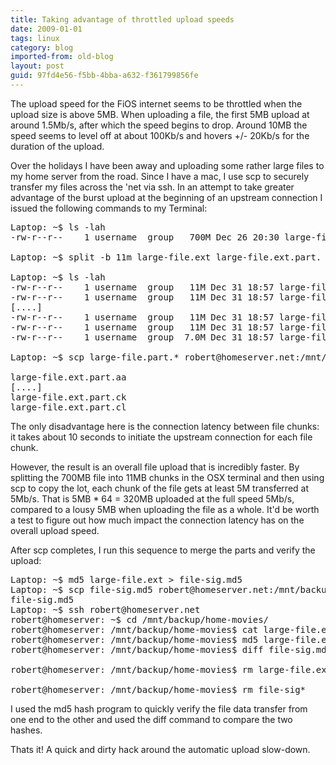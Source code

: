 ```yaml
---
title: Taking advantage of throttled upload speeds
date: 2009-01-01
tags: linux
category: blog
imported-from: old-blog
layout: post
guid: 97fd4e56-f5bb-4bba-a632-f361799856fe
---
```


The upload speed for the FiOS internet seems to be throttled when the upload size is above 5MB. When uploading a file, the first 5MB upload at around 1.5Mb/s, after which the speed begins to drop. Around 10MB the speed seems to level off at about 100Kb/s and hovers +/- 20Kb/s for the duration of the upload.

Over the holidays I have been away and uploading some rather large files to my home server from the road. Since I have a mac, I use scp to securely transfer my files across the 'net via ssh. In an attempt to take greater advantage of the burst upload at the beginning of an upstream connection I issued the following commands to my Terminal:

<pre class="code">
Laptop: ~$ ls -lah
-rw-r--r--    1 username  group   700M Dec 26 20:30 large-file.ext

Laptop: ~$ split -b 11m large-file.ext large-file.ext.part.

Laptop: ~$ ls -lah
-rw-r--r--    1 username  group   11M Dec 31 18:57 large-file.ext.part.aa
-rw-r--r--    1 username  group   11M Dec 31 18:57 large-file.ext.part.ab
[....]
-rw-r--r--    1 username  group   11M Dec 31 18:57 large-file.ext.part.cj
-rw-r--r--    1 username  group   11M Dec 31 18:57 large-file.ext.part.ck
-rw-r--r--    1 username  group  7.0M Dec 31 18:57 large-file.ext.part.cl

Laptop: ~$ scp large-file.part.* robert@homeserver.net:/mnt/backup/home-movies/

large-file.ext.part.aa                                                100%   11MB 304.4KB/s   00:37    
[....]
large-file.ext.part.ck                                                100%   11MB 152.2KB/s   01:14    
large-file.ext.part.cl                                                100% 7164KB 174.7KB/s   00:41
</pre>

The only disadvantage here is the connection latency between file chunks: it takes about 10 seconds to initiate the upstream connection for each file chunk.

However, the result is an overall file upload that is incredibly faster. By splitting the 700MB file into 11MB chunks in the OSX terminal and then using scp to copy the lot, each chunk of the file gets at least 5M transferred at 5Mb/s. That is 5MB * 64 = 320MB uploaded at the full speed 5Mb/s, compared to a lousy 5MB when uploading the file as a whole. It'd be worth a test to figure out how much impact the connection latency has on the overall upload speed.

After scp completes, I run this sequence to merge the parts and verify the upload:

<pre class="code">
Laptop: ~$ md5 large-file.ext > file-sig.md5
Laptop: ~$ scp file-sig.md5 robert@homeserver.net:/mnt/backup/home-movies/
file-sig.md5                                                          100%   73     0.1KB/s   00:00
Laptop: ~$ ssh robert@homeserver.net
robert@homeserver: ~$ cd /mnt/backup/home-movies/
robert@homeserver: /mnt/backup/home-movies$ cat large-file.ext.part.* > large-file.ext
robert@homeserver: /mnt/backup/home-movies$ md5 large-file.ext > file-sig-new.md5
robert@homeserver: /mnt/backup/home-movies$ diff file-sig.md5 file-sig-new.md5

robert@homeserver: /mnt/backup/home-movies$ rm large-file.ext.part*

robert@homeserver: /mnt/backup/home-movies$ rm file-sig*
</pre>

I used the md5 hash program to quickly verify the file data transfer from one end to the other and used the diff command to compare the two hashes.

Thats it! A quick and dirty hack around the automatic upload slow-down.

